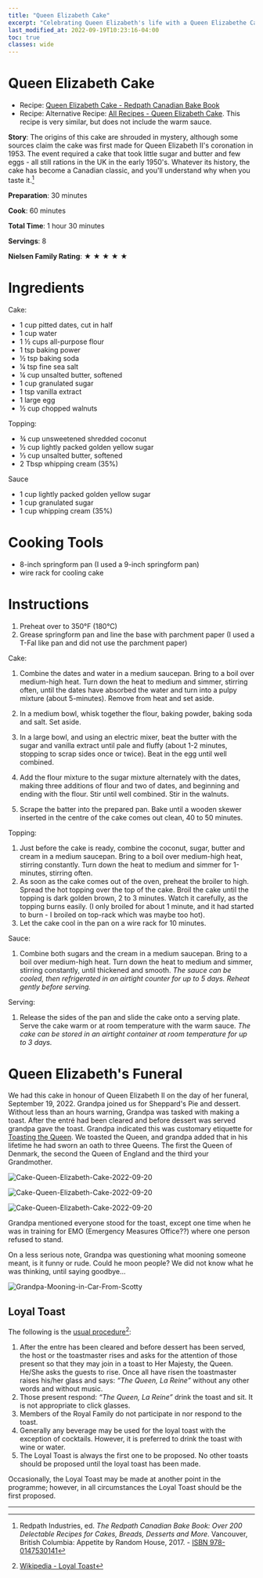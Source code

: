 ```yaml
---
title: "Queen Elizabeth Cake"
excerpt: "Celebrating Queen Elizabeth's life with a Queen Elizabethe Cake."
last_modified_at: 2022-09-19T10:23:16-04:00
toc: true
classes: wide
---
```


# Queen Elizabeth Cake

- Recipe: [Queen Elizabeth Cake - Redpath Canadian Bake Book](https://worldcat.org/isbn/978-0147530141)
- Recipe: Alternative Recipe: [All Recipes - Queen Elizabeth Cake](https://www.allrecipes.com/recipe/7666/queen-elizabeth-cake-i/).  This recipe is very similar, but does not include the warm sauce.

**Story**:  The origins of this cake are shrouded in mystery, although some sources claim the cake was first made for Queen Elizabeth II's coronation in 1953.  The event required a cake that took little sugar and butter and few eggs - all still rations in the UK in the early 1950's.  Whatever its history, the cake has become a Canadian classic, and you'll understand why when you taste it.[^1]

**Preparation**: 30 minutes

**Cook**: 60 minutes

**Total Time**: 1 hour 30 minutes

**Servings**: 8

**Nielsen Family Rating**: ★ ★ ★ ★ ★

# Ingredients

Cake:

- 1 cup pitted dates, cut in half
- 1 cup water
- 1 ½ cups all-purpose flour
- 1 tsp baking power
- ½ tsp baking soda
- ¼ tsp fine sea salt
- ¼ cup unsalted butter, softened
- 1 cup granulated sugar
- 1 tsp vanilla extract
- 1 large egg
- ½ cup chopped walnuts

Topping:

- ¾ cup unsweetened shredded coconut
- ½ cup lightly packed golden yellow sugar
- ⅓ cup unsalted butter, softened
- 2 Tbsp whipping cream (35%)

Sauce

- 1 cup lightly packed golden yellow sugar
- 1 cup granulated sugar
- 1 cup whipping cream (35%)

# Cooking Tools

- 8-inch springform pan  (I used a 9-inch springform pan)
- wire rack for cooling cake

# Instructions

1. Preheat over to 350°F  (180°C)
2. Grease springform pan and line the base with parchment paper (I used a T-Fal like pan and did not use the parchment paper)

Cake:

1. Combine the dates and water in a medium saucepan.  Bring to a boil over medium-high heat.   Turn down the heat to medium and simmer, stirring often, until the dates have absorbed the water and turn into a pulpy mixture (about 5-minutes).   Remove from heat and set aside.

1. In a medium bowl, whisk together the flour, baking powder, baking soda and salt.  Set aside.
2. In a large bowl, and using an electric mixer, beat the butter with the sugar and vanilla extract until pale and fluffy (about 1-2 minutes, stopping to scrap sides once or twice).   Beat in the egg until well combined.
3. Add the flour mixture to the sugar mixture alternately with the dates, making three additions of flour and two of dates, and beginning and ending with the flour.  Stir until well combined.  Stir in the walnuts.
4. Scrape the batter into the prepared pan.  Bake until a wooden skewer inserted in the centre of the cake comes out clean, 40 to 50 minutes.

Topping:

1. Just before the cake is ready, combine the coconut, sugar, butter and cream in a medium saucepan.  Bring to a boil over medium-high heat, stirring constantly.  Turn down the heat to medium and simmer for 1-minutes, stirring often.
2. As soon as the cake comes out of the oven, preheat the broiler to high.  Spread the hot topping over the top of the cake.  Broil the cake until the topping is dark golden brown, 2 to 3 minutes.   Watch it carefully, as the topping burns easily.  (I only broiled for about 1 minute, and it had started to burn - I broiled on top-rack which was maybe too hot).   
3. Let the cake cool in the pan on a wire rack for 10 minutes.

Sauce:

1. Combine both sugars and the cream in a medium saucepan.  Bring to a boil over medium-high heat.  Turn down the heat to medium and simmer, stirring constantly, until thickened and smooth.   *The sauce can be cooled, then refrigerated in an airtight counter for up to 5 days.  Reheat gently before serving.*

Serving:

1. Release the sides of the pan and slide the cake onto a serving plate.   Serve the cake warm or at room temperature with the warm sauce.  *The cake can be stored in an airtight container at room temperature for up to 3 days.*



# Queen Elizabeth's Funeral

We had this cake in honour of Queen Elizabeth II on the day of her funeral, September 19, 2022.   Grandpa joined us for Sheppard's Pie and dessert.    Without less than an hours warning, Grandpa was tasked with making a toast.   After the entré had been cleared and before dessert was served grandpa gave the toast.   Grandpa indicated this was customary etiquette for [Toasting the Queen](https://d21toastmasters.org/toasting-the-queen/).   We toasted the Queen, and grandpa added that in his lifetime he had sworn an oath to three Queens.   The first the Queen of Denmark, the second the Queen of England and the third your Grandmother.

![Cake-Queen-Elizabeth-Cake-2022-09-20](/assets/images/Cake-Queen-Elizabeth-Cake-2022-09-20.jpg)

![Cake-Queen-Elizabeth-Cake-2022-09-20](/assets/images/Cake-Queen-Elizabeth-Cake-2022-09-20.jpg)


![Cake-Queen-Elizabeth-Cake-2022-09-20](assets/images/Cake-Queen-Elizabeth-Cake-2022-09-20.jpg)


Grandpa mentioned everyone stood for the toast, except one time when he was in training for EMO (Emergency Measures Office??) where one person refused to stand.

On a less serious note, Grandpa was questioning what mooning someone meant, is it funny or rude.  Could he moon people?   We did not know what he was thinking, until saying goodbye...

![Grandpa-Mooning-in-Car-From-Scotty](/assets/images/Grandpa-Mooning-in-Car-From-Scotty.png)

## Loyal Toast

The following is the [usual procedure](https://d21toastmasters.org/toasting-the-queen/)[^2]:

1. After the entre has been cleared and before dessert has been served, the host or the toastmaster rises and asks for the attention of those present so that they may join in a toast to Her Majesty, the Queen. He/She asks the guests to rise. Once all have risen the toastmaster raises his/her glass and says:
   *“The Queen, La Reine”*
   without any other words and without music.
2. Those present respond:
   *“The Queen, La Reine”*
   drink the toast and sit. It is not appropriate to click glasses.
3. Members of the Royal Family do not participate in nor respond to the toast.
4. Generally any beverage may be used for the loyal toast with the exception of cocktails. However, it is preferred to drink the toast with wine or water.
5. The Loyal Toast is always the first one to be proposed. No other toasts should be proposed until the loyal toast has been made.

Occasionally, the Loyal Toast may be made at another point in the programme; however, in all circumstances the Loyal Toast should be the first proposed.

---


[^1]: Redpath Industries, ed. *The Redpath Canadian Bake Book: Over 200 Delectable Recipes for Cakes, Breads, Desserts and More*. Vancouver, British Columbia: Appetite by Random House, 2017. - [ISBN 978-0147530141](https://worldcat.org/isbn/978-0147530141)
[^2]: [Wikipedia - Loyal Toast](https://en.wikipedia.org/wiki/Loyal_toast)
